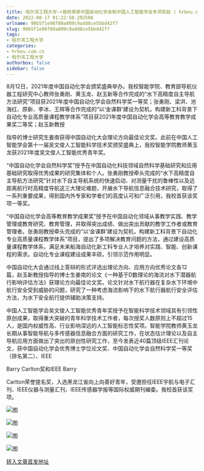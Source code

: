 ```yaml
---
title: 哈尔滨工程大学->我校荣获中国自动化学会和中国人工智能学会多项奖励 | hrbeu.com.cn
date: 2022-08-17 01:22:50.292506
urlname: 90b5f1e98f88a809c9add8ce5bbd42f7
slug: 90b5f1e98f88a809c9add8ce5bbd42f7
tags: 
- 哈尔滨工程大学
categories:
- hrbeu.com.cn
- 哈尔滨工程大学
authorbox: false
sidebar: false
---
```

8月12日，2021年度中国自动化学会颁奖盛典举办。我校智能学院、教育部导航仪器工程研究中心教师张勇刚、黄玉龙、赵玉新等合作完成的“水下高精度自主导航方法研究”项目获2021年度中国自动化学会自然科学奖一等奖；张勇刚、梁洪、池海红、原新、李冰、王辉等合作完成的“以‘金课群’建设为契机，构建新工科背景下自动化专业高质量课程教学体系”项目获2021年度中国自动化学会高等教育教学成果奖二等奖；赵玉新教授
<!--more-->
指导的博士研究生姜南获得中国自动化大会理论方向最佳论文奖。此前在中国人工智能学会第十一届吴文俊人工智能科学技术奖颁奖盛典上，我校智能学院教师黄玉龙获2021年度吴文俊人工智能优秀青年奖。

“中国自动化学会自然科学奖”授予在中国自动化科技领域自然科学基础研究和应用基础研究取得优秀成果的研究集体和个人。张勇刚教授牵头完成的“水下高精度自主导航方法研究”针对水下自主导航系统的快速启动、对测量干扰的鲁棒性以及远距离航行时高精度导航这三大理论难题，开展水下导航信息融合技术研究，取得了一系列重要成果，得到国内外专家和学者们的高度认可和广泛引用，我校首获该奖项一等奖。

“中国自动化学会高等教育教学成果奖”授予在中国自动化领域从事教学实践、教学管理或教育研究、教育管理，并取得突出成绩、做出突出贡献的教学工作者或教育管理者。张勇刚教授牵头完成的“以‘金课群’建设为契机，构建新工科背景下自动化专业高质量课程教学体系”项目，提出了多项解决教育问题的方法，通过建设高质量课程教学体系，满足未来船海自动化新工科专业人才培养对实践、智能、创新课程的需求。自动化专业课程建设成果丰硕，引领示范作用明显。

中国自动化大会通过线上答辩的形式评选出理论方向、应用方向优秀论文各12篇，赵玉新教授指导的博士生姜南的论文《一种基于D数理论的海流对水下潜器航行影响评估方法》获理论方向最佳论文奖。论文针对水下航行器在复杂水下环境中航行安全受到威胁的问题，研究了一种考虑海流影响下的水下航行器航行安全评估方法，为水下安全航行提供辅助决策支持。

中国人工智能学会吴文俊人工智能优秀青年奖授予在智能科学技术领域具有引领性原创成果，取得重大突破的青年科学技术工作者，每次授奖人数原则上不超过15人，是国内权威性高、行业影响深远的人工智能标志性奖项。智能学院教师黄玉龙长期从事智能导航与多传感器信息融合方面的研究工作，在状态估计理论以及自主导航应用方面做出了突出的原创性研究工作，至今发表近40篇顶级IEEE汇刊论文，获中国自动化学会优秀博士学位论文奖、中国自动化学会自然科学奖一等奖（排名第二）、IEEE

Barry Carlton奖和IEEE Barry

Carlton荣誉提名奖，入选黑龙江省向上向善好青年，受邀担任IEEE宇航与电子汇刊、IEEE仪器与测量汇刊、IEEE传感器学报等国际权威期刊编委。我校首获该奖项。

![图](http://gongxue.cn/__local/6/D3/F3/242C12EC4A0F2B5040851F80E3B_97F37ECF_1BDD8.jpg)

![图](http://gongxue.cn/__local/F/9E/46/C8CF1952593228A0F4FA702AF4E_5770A578_1D7D4.jpg)

![图](http://gongxue.cn/__local/C/21/2D/D6040D633683E0ACC50F51D6AC3_61AE2448_1BBCB.jpg)

![图](http://gongxue.cn/__local/F/F9/46/4815AD2F018A0C41867CD69A755_13258514_171AD.jpg)

[转入文章首发地址](http://gongxue.cn/info/1141/72439.htm)